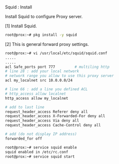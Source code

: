 Squid : Install
 	
Install Squid to configure Proxy server.

[1]	Install Squid.
```sh
root@prox:~# pkg install -y squid
```
[2]	This is general forward proxy settings.
```sh
root@prox:~# vi /usr/local/etc/squid/squid.conf
.....
.....
acl Safe_ports port 777         # multiling http
# line 28 : add your local network
# network range you allow to use this proxy server
acl my_localnet src 10.0.0.0/24

# line 66 : add a line you defined ACL
# http_access allow localnet
http_access allow my_localnet

# add to last line
request_header_access Referer deny all
request_header_access X-Forwarded-For deny all
request_header_access Via deny all
request_header_access Cache-Control deny all

# add (do not display IP address)
forwarded_for off

root@prox:~# service squid enable
squid enabled in /etc/rc.conf
root@prox:~# service squid start
```